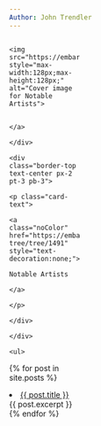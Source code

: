 ```yaml
---
Author: John Trendler
---
```

<div class="card hoverOutline text-center" style="width:128px; margin-bottom:10px;">
                            <div class="card-img-top text-center" style="max-width:128px;max-height:128px;">
                                <a href="https://embarkweb1.campus.pomona.edu/index-tree/tree/1491" style="text-decoration:none;">
                                    
                                        <img src="https://embarkweb1.campus.pomona.edu/media/Thumbnails/IndexTree/1491.png" style="max-width:128px;max-height:128px;" alt="Cover image for Notable Artists">
                                     
                                </a>
                            </div>
                            <div class="border-top text-center px-2 pt-3 pb-3">
                                <p class="card-text">
                                    <a class="noColor" href="https://embarkweb1.campus.pomona.edu/index-tree/tree/1491" style="text-decoration:none;">
                                        Notable Artists
                                    </a>
                                </p>
                            </div>
                        </div>
                        <ul>
  {% for post in site.posts %}
    <li>
      <a href="/learning/{{ post.url }}">{{ post.title }}</a><br>
      {{ post.excerpt }}
    </li>
  {% endfor %}
</ul>
